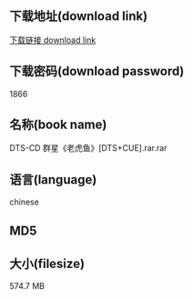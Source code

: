 ## 下载地址(download link)
[下载链接 download link](https://voluble-croquembouche-d321dc.netlify.app/?s=DTS-CD+%E7%BE%A4%E6%98%9F%E3%80%8A%E8%80%81%E8%99%8E%E9%B1%BC%E3%80%8B%5BDTS%2BCUE%5D.rar)

## 下载密码(download password)
1866

## 名称(book name)
DTS-CD 群星《老虎鱼》[DTS+CUE].rar.rar

## 语言(language)
chinese

## MD5


## 大小(filesize)
574.7 MB
